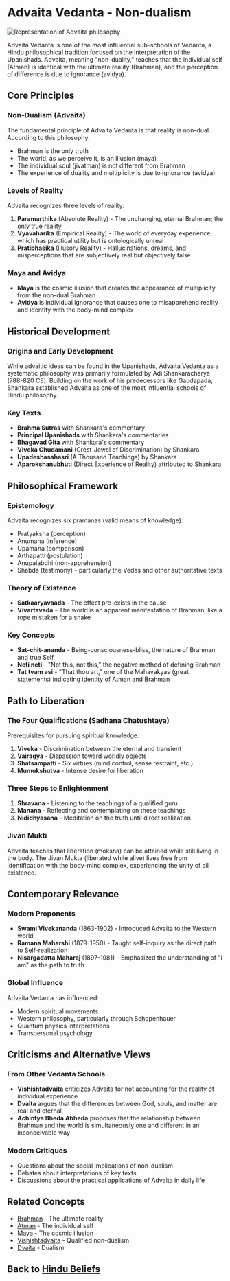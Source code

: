 # Advaita Vedanta - Non-dualism

![Representation of Advaita philosophy](advaita_symbol.jpg)

Advaita Vedanta is one of the most influential sub-schools of Vedanta, a Hindu philosophical tradition focused on the interpretation of the Upanishads. Advaita, meaning "non-duality," teaches that the individual self (Atman) is identical with the ultimate reality (Brahman), and the perception of difference is due to ignorance (avidya).

## Core Principles

### Non-Dualism (Advaita)

The fundamental principle of Advaita Vedanta is that reality is non-dual. According to this philosophy:

- Brahman is the only truth
- The world, as we perceive it, is an illusion (maya)
- The individual soul (jivatman) is not different from Brahman
- The experience of duality and multiplicity is due to ignorance (avidya)

### Levels of Reality

Advaita recognizes three levels of reality:

1. **Paramarthika** (Absolute Reality) - The unchanging, eternal Brahman; the only true reality
2. **Vyavaharika** (Empirical Reality) - The world of everyday experience, which has practical utility but is ontologically unreal
3. **Pratibhasika** (Illusory Reality) - Hallucinations, dreams, and misperceptions that are subjectively real but objectively false

### Maya and Avidya

- **Maya** is the cosmic illusion that creates the appearance of multiplicity from the non-dual Brahman
- **Avidya** is individual ignorance that causes one to misapprehend reality and identify with the body-mind complex

## Historical Development

### Origins and Early Development

While advaitic ideas can be found in the Upanishads, Advaita Vedanta as a systematic philosophy was primarily formulated by Adi Shankaracharya (788-820 CE). Building on the work of his predecessors like Gaudapada, Shankara established Advaita as one of the most influential schools of Hindu philosophy.

### Key Texts

- **Brahma Sutras** with Shankara's commentary
- **Principal Upanishads** with Shankara's commentaries
- **Bhagavad Gita** with Shankara's commentary
- **Viveka Chudamani** (Crest-Jewel of Discrimination) by Shankara
- **Upadeshasahasri** (A Thousand Teachings) by Shankara
- **Aparokshanubhuti** (Direct Experience of Reality) attributed to Shankara

## Philosophical Framework

### Epistemology

Advaita recognizes six pramanas (valid means of knowledge):
- Pratyaksha (perception)
- Anumana (inference)
- Upamana (comparison)
- Arthapatti (postulation)
- Anupalabdhi (non-apprehension)
- Shabda (testimony) - particularly the Vedas and other authoritative texts

### Theory of Existence

- **Satkaaryavaada** - The effect pre-exists in the cause
- **Vivartavada** - The world is an apparent manifestation of Brahman, like a rope mistaken for a snake

### Key Concepts

- **Sat-chit-ananda** - Being-consciousness-bliss, the nature of Brahman and true Self
- **Neti neti** - "Not this, not this," the negative method of defining Brahman
- **Tat tvam asi** - "That thou art," one of the Mahavakyas (great statements) indicating identity of Atman and Brahman

## Path to Liberation

### The Four Qualifications (Sadhana Chatushtaya)

Prerequisites for pursuing spiritual knowledge:
1. **Viveka** - Discrimination between the eternal and transient
2. **Vairagya** - Dispassion toward worldly objects
3. **Shatsampatti** - Six virtues (mind control, sense restraint, etc.)
4. **Mumukshutva** - Intense desire for liberation

### Three Steps to Enlightenment

1. **Shravana** - Listening to the teachings of a qualified guru
2. **Manana** - Reflecting and contemplating on these teachings
3. **Nididhyasana** - Meditation on the truth until direct realization

### Jivan Mukti

Advaita teaches that liberation (moksha) can be attained while still living in the body. The Jivan Mukta (liberated while alive) lives free from identification with the body-mind complex, experiencing the unity of all existence.

## Contemporary Relevance

### Modern Proponents

- **Swami Vivekananda** (1863-1902) - Introduced Advaita to the Western world
- **Ramana Maharshi** (1879-1950) - Taught self-inquiry as the direct path to Self-realization
- **Nisargadatta Maharaj** (1897-1981) - Emphasized the understanding of "I am" as the path to truth

### Global Influence

Advaita Vedanta has influenced:
- Modern spiritual movements
- Western philosophy, particularly through Schopenhauer
- Quantum physics interpretations
- Transpersonal psychology

## Criticisms and Alternative Views

### From Other Vedanta Schools

- **Vishishtadvaita** criticizes Advaita for not accounting for the reality of individual experience
- **Dvaita** argues that the differences between God, souls, and matter are real and eternal
- **Achintya Bheda Abheda** proposes that the relationship between Brahman and the world is simultaneously one and different in an inconceivable way

### Modern Critiques

- Questions about the social implications of non-dualism
- Debates about interpretations of key texts
- Discussions about the practical applications of Advaita in daily life

## Related Concepts

- [Brahman](./brahman.md) - The ultimate reality
- [Atman](./atman.md) - The individual self
- [Maya](./maya.md) - The cosmic illusion
- [Vishishtadvaita](./vishishtadvaita.md) - Qualified non-dualism
- [Dvaita](./dvaita.md) - Dualism

## Back to [Hindu Beliefs](./README.md)
